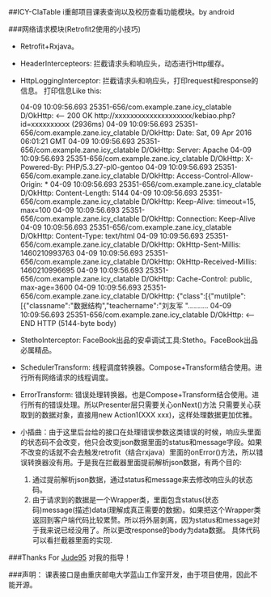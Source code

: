 ##ICY-ClaTable
i重邮项目课表查询以及校历查看功能模块。by android

###网络请求模块(Retrofit2使用的小技巧)

+ Retrofit+Rxjava。

+ HeaderIntercepteors: 拦截请求头和响应头，动态进行Http缓存。  

+ HttpLoggingInterceptor: 拦截请求头和响应头，打印request和response的信息。
  打印信息Like this:

  04-09 10:09:56.693 25351-656/com.example.zane.icy_clatable D/OkHttp: <-- 200 OK       http://xxxxxxxxxxxxxxxxxxxx/kebiao.php?id=xxxxxxxxxx (2936ms)
  04-09 10:09:56.693 25351-656/com.example.zane.icy_clatable D/OkHttp: Date: Sat, 09 Apr 2016 06:01:21 GMT
  04-09 10:09:56.693 25351-656/com.example.zane.icy_clatable D/OkHttp: Server: Apache
  04-09 10:09:56.693 25351-656/com.example.zane.icy_clatable D/OkHttp: X-Powered-By: PHP/5.3.27-pl0-gentoo
  04-09 10:09:56.693 25351-656/com.example.zane.icy_clatable D/OkHttp: Access-Control-Allow-Origin: *
  04-09 10:09:56.693 25351-656/com.example.zane.icy_clatable D/OkHttp: Content-Length: 5144
  04-09 10:09:56.693 25351-656/com.example.zane.icy_clatable D/OkHttp: Keep-Alive: timeout=15, max=100
  04-09 10:09:56.693 25351-656/com.example.zane.icy_clatable D/OkHttp: Connection: Keep-Alive
  04-09 10:09:56.693 25351-656/com.example.zane.icy_clatable D/OkHttp: Content-Type: text/html
  04-09 10:09:56.693 25351-656/com.example.zane.icy_clatable D/OkHttp: OkHttp-Sent-Millis: 1460210993763
  04-09 10:09:56.693 25351-656/com.example.zane.icy_clatable D/OkHttp: OkHttp-Received-Millis: 1460210996695
  04-09 10:09:56.693 25351-656/com.example.zane.icy_clatable D/OkHttp: Cache-Control: public, max-age=3600
  04-09 10:09:56.693 25351-656/com.example.zane.icy_clatable D/OkHttp: {"class":[{"mutilple":[{"classname":"数据结构","teachername":"刘友军  "..........
  04-09 10:09:56.693 25351-656/com.example.zane.icy_clatable D/OkHttp: <-- END HTTP (5144-byte body)
  
+ StethoInterceptor: FaceBook出品的安卓调试工具:Stetho。FaceBook出品必属精品。

+ SchedulerTransform: 线程调度转换器。Compose+Transform结合使用。进行所有网络请求的线程调度。

+ ErrorTransform: 错误处理转换器。也是Compose+Transform结合使用。进行所有的错误处理。所以Presenter层只需要关心onNext()方法
  只需要关心获取到的数据对象，直接用new Action1(XXX xxx)，这样处理数据更加优雅。
  
+ 小插曲：由于这里后台给的接口在处理错误参数这类错误的时候，响应头里面的状态码不会改变，他只会改变json数据里面的status和message字段。如果不改变的话就不会去触发retrofit（结合rxjava）里面的onError()方法，所以错误转换器没有用。于是我在拦截器里面提前解析json数据，有两个目的:
  1. 通过提前解析json数据，通过status和message来去修改响应头的状态码。
  2. 由于请求到的数据是一个Wrapper类，里面包含status(状态码)message(描述)data(理解成真正需要的数据)。如果把这个Wrapper类返回到客户端代码比较累赘。所以将外层剥离，因为status和message对于我来说已经没用了。所以更改response的body为data数据。
  具体代码可以看拦截器里面的实现.

###Thanks For [Jude95](https://github.com/Jude95) 对我的指导！

###声明：
  课表接口是由重庆邮电大学蓝山工作室开发，由于项目使用，因此不能开源。


